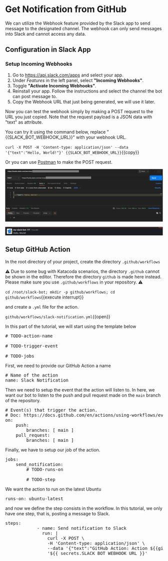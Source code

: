 # Get Notification from GitHub

We can utilize the Webhook feature provided by the Slack app to send message to the designated channel. The webhook can only send messages into Slack and cannot access any data.

## Configuration in Slack App

### Setup Incoming Webhooks

1. Go to https://api.slack.com/apps and select your app.
2. Under *Features* in the left panel, select **"Incoming Webhooks"**.
3. Toggle **"Activate Incoming Webhooks"**.
4. Reinstall your app. Follow the instructions and select the channel the bot can post message to.
5. Copy the Webhook URL that just being generated, we will use it later.

Now you can test the webhook simply by making a POST request to the URL you just copied. Note that the request payload is a JSON data with "text" as attribute.

You can try it using the command below, replace "{{SLACK_BOT_WEBHOOK_URL}}" with your webhook URL.

`curl -X POST -H 'Content-type: application/json' --data '{"text":"Hello, World!"}' {{SLACK_BOT_WEBHOOK_URL}}`{{copy}}

Or you can use [Postman](https://www.postman.com/) to make the POST request.

![Webhook test Postman](./assets/step4/webhook_test.jpg)

![Webhook test success](./assets/step4/webhook_test_success.jpg)

## Setup GitHub Action

In the root directory of your project, create the directory `.github/workflows`

⚠️ Due to some bug with Katacoda scenarios, the directory `.github` cannot be shown in the editor. Therefore the directory `github` is made here instead. Please make sure you use `.github/workflows` in your repository. ⚠️

`cd /root/slack-bot; mkdir -p github/workflows; cd github/workflows`{{execute interrupt}}

and create a `.yml` file for the action.

`github/workflows/slack-notification.yml`{{open}}

In this part of the tutorial, we will start using the template below

<pre class="file" data-filename="github/workflows/slack-notification.yml" data-target="replace">
# TODO-action-name

# TODO-trigger-event

# TODO-jobs
</pre>

First, we need to provide our GitHub Action a name

<pre class="file" data-filename="slack-notification.yml" data-target="insert" data-marker="# TODO-action-name">
# Name of the action
name: Slack Notification</pre>

Then we need to setup the event that the action will listen to. In here, we want our bot to listen to the push and pull request made on the `main` branch of the repository.

<pre class="file" data-filename="slack-notification.yml" data-target="insert" data-marker="# TODO-trigger-event">
# Event(s) that trigger the action.
# Doc: https://docs.github.com/en/actions/using-workflows/events-that-trigger-workflows#webhook-events
on:
    push:
        branches: [ main ]
    pull_request:
        branches: [ main ]</pre>

Finally, we have to setup our job of the action.

<pre class="file" data-filename="slack-notification.yml" data-target="insert" data-marker="# TODO-jobs">
jobs:
	send_notification:
		# TODO-runs-on

		# TODO-step
</pre>

We want the action to run on the latest Ubuntu

<pre class="file" data-filename="slack-notification.yml" data-target="insert" data-marker="# TODO-runs-on">
runs-on: ubuntu-latest</pre>

and now we define the step consists in the workflow. In this tutorial, we only have one step, that is, posting a message to Slack.

<pre class="file" data-filename="slack-notification.yml" data-target="insert" data-marker="# TODO-step">
steps:
            - name: Send notification to Slack
              run: |
                curl -X POST \
                -H 'Content-type: application/json' \
                --data '{"text":"GitHub Action: Action ${{github.event_name}} is made on repository ${{github.event.repository.full_name}}."}' \
                '${{ secrets.SLACK_BOT_WEBHOOK_URL }}'</pre>

